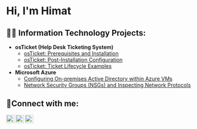 <h1>Hi, I'm Himat</h1>

<h2>👨‍💻 Information Technology Projects:</h2>

- <b>osTicket (Help Desk Ticketing System)</b>
  - [osTicket: Prerequisites and Installation](https://github.com/singhimat99)
  - [osTicket: Post-Installation Configuration](https://github.com/singhimat99)
  - [osTicket: Ticket Lifecycle Examples](https://github.com/singhimat99)
- <b>Microsoft Azure</b>
  - [Configuring On-premises Active Directory within Azure VMs](https://github.com/singhimat99)
  - [Network Security Groups (NSGs) and Inspecting Network Protocols](https://github.com/singhimat99/Network-protocols-in-azure)

<h2>🤳Connect with me:</h2>

[<img align="left" alt="Himat | Twitter" width="22px" src="https://cdn.jsdelivr.net/npm/simple-icons@v3/icons/twitter.svg" />][twitter]
[<img align="left" alt="Josh | LinkedIn" width="22px" src="https://cdn.jsdelivr.net/npm/simple-icons@v3/icons/linkedin.svg" />][linkedin]
[<img align="left" alt="Himat | Instagram" width="22px" src="https://cdn.jsdelivr.net/npm/simple-icons@v3/icons/instagram.svg" />][instagram]

[twitter]: https://twitter.com/singhimat99
[instagram]: https://www.instagram.com/singhimat99
[linkedin]: https://linkedin.com/in/himatsingh1

